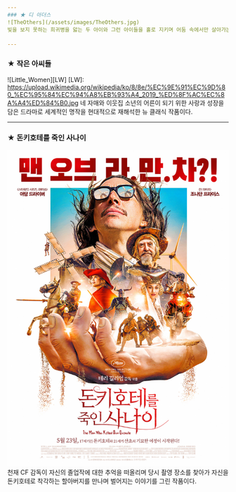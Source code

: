 ```yaml
---
### ★ 디 아더스
![TheOthers](/assets/images/TheOthers.jpg)
빛을 보지 못하는 희귀병을 앓는 두 아이와 그런 아이들을 홀로 지키며 어둠 속에서만 살아가는 여인의 집에 세 하인이 찾아오며 벌어지는 기이한 이야기들을 다루는 영화이다. 마지막까지 엄청난 반전을 선사하니 모든 단서를 놓치지 말자.

---
```

### ★ 작은 아씨들
![Little_Women][LW]
[LW]:
https://upload.wikimedia.org/wikipedia/ko/8/8e/%EC%9E%91%EC%9D%80_%EC%95%84%EC%94%A8%EB%93%A4_2019_%ED%8F%AC%EC%8A%A4%ED%84%B0.jpg
네 자매와 이웃집 소년의 어른이 되기 위한 사랑과 성장을 담은 드라마로 세계적인 명작을 현대적으로 재해석한 뉴 클래식 작품이다. 

---
### ★ 돈키호테를 죽인 사나이
[![DonQuixote](/assets/images/DonQuixote.jpg "더 자세한 내용을 원하시면 방문해 보세요")](http://www.cine21.com/movie/info/?movie_id=28717)
천재 CF 감독이 자신의 졸업작에 대한 추억을 떠올리며 당시 촬영 장소를 찾아가 자신을 돈키호테로 착각하는 할아버지를 만나며 벌어지는 이야기를 그린 작품이다. 

